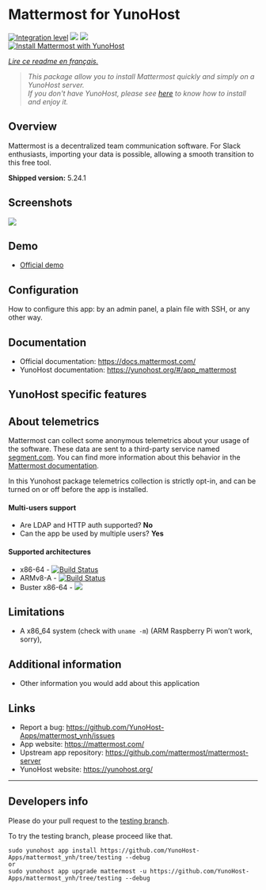 # Mattermost for YunoHost

[![Integration level](https://dash.yunohost.org/integration/mattermost.svg)](https://dash.yunohost.org/appci/app/mattermost) ![](https://ci-apps.yunohost.org/ci/badges/mattermost.status.svg) ![](https://ci-apps.yunohost.org/ci/badges/mattermost.maintain.svg)   
[![Install Mattermost with YunoHost](https://install-app.yunohost.org/install-with-yunohost.png)](https://install-app.yunohost.org/?app=mattermost)

*[Lire ce readme en français.](./README_fr.md)*

> *This package allow you to install Mattermost quickly and simply on a YunoHost server.  
If you don't have YunoHost, please see [here](https://yunohost.org/#/install) to know how to install and enjoy it.*

## Overview

Mattermost is a decentralized team communication software. For Slack enthusiasts, importing your data is possible, allowing a smooth transition to this free tool.

**Shipped version:** 5.24.1

## Screenshots

![](https://user-images.githubusercontent.com/13119842/56807911-1bf66f00-67fe-11e9-9b7b-96ce9ceab645.png)

## Demo

* [Official demo](https://mattermost.com/demo/)

## Configuration

How to configure this app: by an admin panel, a plain file with SSH, or any other way.

## Documentation

 * Official documentation: https://docs.mattermost.com/
 * YunoHost documentation: https://yunohost.org/#/app_mattermost

## YunoHost specific features

## About telemetrics

Mattermost can collect some anonymous telemetrics about your usage of the software. These data are sent to a third-party service named [segment.com](https://segment.com/).
You can find more information about this behavior in the [Mattermost documentation](https://docs.mattermost.com/administration/telemetry.html).

In this Yunohost package telemetrics collection is strictly opt-in, and can be turned on or off before the app is installed.

#### Multi-users support

* Are LDAP and HTTP auth supported? **No**
* Can the app be used by multiple users? **Yes**

#### Supported architectures

* x86-64 - [![Build Status](https://ci-apps.yunohost.org/ci/logs/mattermost%20%28Apps%29.svg)](https://ci-apps.yunohost.org/ci/apps/mattermost/)
* ARMv8-A - [![Build Status](https://ci-apps-arm.yunohost.org/ci/logs/mattermost%20%28Apps%29.svg)](https://ci-apps-arm.yunohost.org/ci/apps/mattermost/)
* Buster x86-64 - [![](https://ci-buster.nohost.me/ci/logs/mattermost%20%28Apps%29.svg)](https://ci-buster.nohost.me/ci/apps/mattermost/)

## Limitations

* A x86_64 system (check with `uname -m`) (ARM Raspberry Pi won’t work, sorry),

## Additional information

* Other information you would add about this application

## Links

 * Report a bug: https://github.com/YunoHost-Apps/mattermost_ynh/issues
 * App website: https://mattermost.com/
 * Upstream app repository: https://github.com/mattermost/mattermost-server
 * YunoHost website: https://yunohost.org/

---

Developers info
----------------

Please do your pull request to the [testing branch](https://github.com/YunoHost-Apps/mattermost_ynh/tree/testing).

To try the testing branch, please proceed like that.
```
sudo yunohost app install https://github.com/YunoHost-Apps/mattermost_ynh/tree/testing --debug
or
sudo yunohost app upgrade mattermost -u https://github.com/YunoHost-Apps/mattermost_ynh/tree/testing --debug
```
